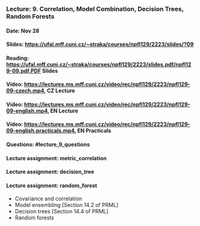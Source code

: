 ### Lecture: 9. Correlation, Model Combination, Decision Trees, Random Forests
#### Date: Nov 28
#### Slides: https://ufal.mff.cuni.cz/~straka/courses/npfl129/2223/slides/?09
#### Reading: https://ufal.mff.cuni.cz/~straka/courses/npfl129/2223/slides.pdf/npfl129-09.pdf,PDF Slides
#### Video: https://lectures.ms.mff.cuni.cz/video/rec/npfl129/2223/npfl129-09-czech.mp4, CZ Lecture
#### Video: https://lectures.ms.mff.cuni.cz/video/rec/npfl129/2223/npfl129-09-english.mp4, EN Lecture
#### Video: https://lectures.ms.mff.cuni.cz/video/rec/npfl129/2223/npfl129-09-english.practicals.mp4, EN Practicals
#### Questions: #lecture_9_questions
#### Lecture assignment: metric_correlation
#### Lecture assignment: decision_tree
#### Lecture assignment: random_forest

- Covariance and correlation
- Model ensembling [Section 14.2 of PRML]
- Decision trees [Section 14.4 of PRML]
- Random forests
